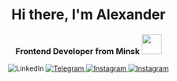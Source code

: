 <div id="header" align="center">
	<h1>Hi there, I'm Alexander</h1>
	<h3>Frontend Developer from Minsk <img src="https://media.giphy.com/media/hvRJCLFzcasrR4ia7z/giphy.gif" width="40"></h3>

<img src="https://img.shields.io/badge/LinkedIn-blue?style=for-the-badge&logo=linkedin&logoColor=white" alt="LinkedIn"/>
  </a>
  <a href="https://t.me/hell_llex">
 <img src="https://img.shields.io/badge/Telegram-blue?style=for-the-badge&logo=telegram&logoColor=white" alt="Telegram"/>
  </a>
  <a href="https://www.instagram.com/hell_llex/">
 <img src="https://img.shields.io/badge/Instagram-ff69b4?style=for-the-badge&logo=instagram&logoColor=white" alt="Instagram"/>
  </a>
  <a href="https://hell-llex.ga/">
 <img src="https://img.shields.io/badge/hell--llex-lightgrey?style=for-the-badge&logo=ghost&logoColor=white" alt="Instagram"/>
  </a>
</div>
</div>
<!--
**hell-llex/hell-llex** is a ✨ _special_ ✨ repository because its `README.md` (this file) appears on your GitHub profile.

Here are some ideas to get you started:

- 🔭 I’m currently working on ...
- 🌱 I’m currently learning ...
- 👯 I’m looking to collaborate on ...
- 🤔 I’m looking for help with ...
- 💬 Ask me about ...
- 📫 How to reach me: ...
- 😄 Pronouns: ...
- ⚡ Fun fact: ...
-->
